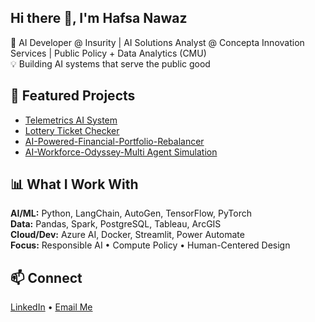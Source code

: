 ## Hi there 👋, I'm Hafsa Nawaz
🎯 AI Developer @ Insurity | AI Solutions Analyst @ Concepta Innovation Services | Public Policy + Data Analytics (CMU)  
💡 Building AI systems that serve the public good

## 🚀 Featured Projects
-  [Telemetrics AI System](https://github.com/hnawaz2025/Telemetra)
-  [Lottery Ticket Checker](https://github.com/hnawaz2025/LuckySnap)
-  [AI-Powered-Financial-Portfolio-Rebalancer](https://github.com/hnawaz2025/AI-Powered-Financial-Portfolio-Rebalancer-)
-  [AI-Workforce-Odyssey-Multi Agent Simulation](https://github.com/hnawaz2025/AI-Workforce-Odyssey---Multi-Agent-Simulation)

## 📊 What I Work With
**AI/ML:** Python, LangChain, AutoGen, TensorFlow, PyTorch  
**Data:** Pandas, Spark, PostgreSQL, Tableau, ArcGIS  
**Cloud/Dev:** Azure AI, Docker, Streamlit, Power Automate  
**Focus:** Responsible AI • Compute Policy • Human-Centered Design

## 📫 Connect
[LinkedIn](https://www.linkedin.com/in/hafsanawaz2000/) • [Email Me](hafsanawaz10@hotmail.com)
